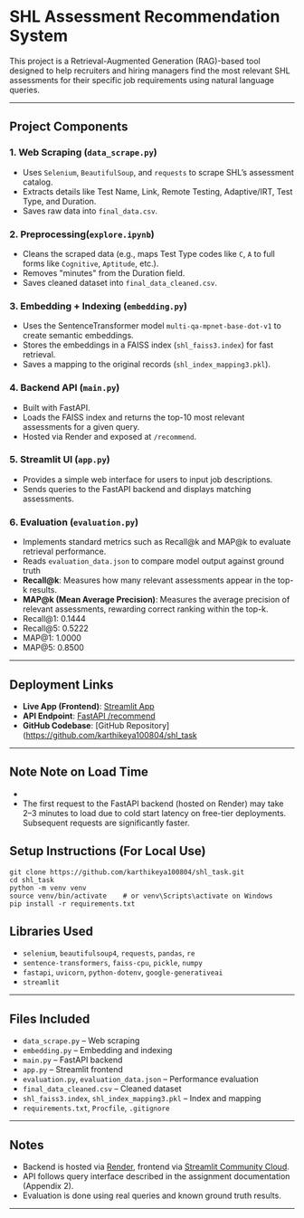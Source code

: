 # SHL Assessment Recommendation System

This project is a Retrieval-Augmented Generation (RAG)-based tool designed to help recruiters and hiring managers find the most relevant SHL assessments for their specific job requirements using natural language queries.

---

## Project Components

### 1. Web Scraping (`data_scrape.py`)
- Uses `Selenium`, `BeautifulSoup`, and `requests` to scrape SHL’s assessment catalog.
- Extracts details like Test Name, Link, Remote Testing, Adaptive/IRT, Test Type, and Duration.
- Saves raw data into `final_data.csv`.

### 2. Preprocessing(`explore.ipynb`)
- Cleans the scraped data (e.g., maps Test Type codes like `C`, `A` to full forms like `Cognitive`, `Aptitude`, etc.).
- Removes "minutes" from the Duration field.
- Saves cleaned dataset into `final_data_cleaned.csv`.

### 3. Embedding + Indexing (`embedding.py`)
- Uses the SentenceTransformer model `multi-qa-mpnet-base-dot-v1` to create semantic embeddings.
- Stores the embeddings in a FAISS index (`shl_faiss3.index`) for fast retrieval.
- Saves a mapping to the original records (`shl_index_mapping3.pkl`).

### 4. Backend API (`main.py`)
- Built with FastAPI.
- Loads the FAISS index and returns the top-10 most relevant assessments for a given query.
- Hosted via Render and exposed at `/recommend`.

### 5. Streamlit UI (`app.py`)
- Provides a simple web interface for users to input job descriptions.
- Sends queries to the FastAPI backend and displays matching assessments.

### 6. Evaluation (`evaluation.py`)
- Implements standard metrics such as Recall@k and MAP@k to evaluate retrieval performance.
- Reads `evaluation_data.json` to compare model output against ground truth
- **Recall@k**: Measures how many relevant assessments appear in the top-k results.
- **MAP@k (Mean Average Precision)**: Measures the average precision of relevant assessments, rewarding correct ranking within the top-k.
- Recall@1:  0.1444
- Recall@5:  0.5222
- MAP@1:     1.0000
- MAP@5:     0.8500


---

##  Deployment Links

- **Live App (Frontend)**: [Streamlit App](https://shl-karthikeya.streamlit.app/)
- **API Endpoint**: [FastAPI /recommend](https://shl-task-qz8g.onrender.com/docs)
- **GitHub Codebase**: [GitHub Repository](https://github.com/karthikeya100804/shl_task
---
## Note Note on Load Time
-
- The first request to the FastAPI backend (hosted on Render) may take 2–3 minutes to load due to cold start latency on free-tier deployments. Subsequent requests are significantly faster.
##  Setup Instructions (For Local Use)
```
git clone https://github.com/karthikeya100804/shl_task.git
cd shl_task
python -m venv venv
source venv/bin/activate    # or venv\Scripts\activate on Windows
pip install -r requirements.txt
```

## Libraries Used

- `selenium`, `beautifulsoup4`, `requests`, `pandas`, `re`
- `sentence-transformers`, `faiss-cpu`, `pickle`, `numpy`
- `fastapi`, `uvicorn`, `python-dotenv`, `google-generativeai`
- `streamlit`

---

##  Files Included

- `data_scrape.py` – Web scraping
- `embedding.py` – Embedding and indexing
- `main.py` – FastAPI backend
- `app.py` – Streamlit frontend
- `evaluation.py`, `evaluation_data.json` – Performance evaluation
- `final_data_cleaned.csv` – Cleaned dataset
- `shl_faiss3.index`, `shl_index_mapping3.pkl` – Index and mapping
- `requirements.txt`, `Procfile`, `.gitignore`

---

##  Notes

- Backend is hosted via [Render](https://render.com), frontend via [Streamlit Community Cloud](https://streamlit.io/).
- API follows query interface described in the assignment documentation (Appendix 2).
- Evaluation is done using real queries and known ground truth results.

---

